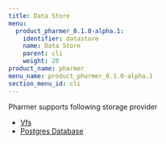 ```yaml
---
title: Data Store
menu:
  product_pharmer_0.1.0-alpha.1:
    identifier: datastore
    name: Data Store
    parent: cli
    weight: 20
product_name: pharmer
menu_name: product_pharmer_0.1.0-alpha.1
section_menu_id: cli
---
```


Pharmer supports following storage provider

* [Vfs](vfs.md)
* [Postgres Database](xorm.md)